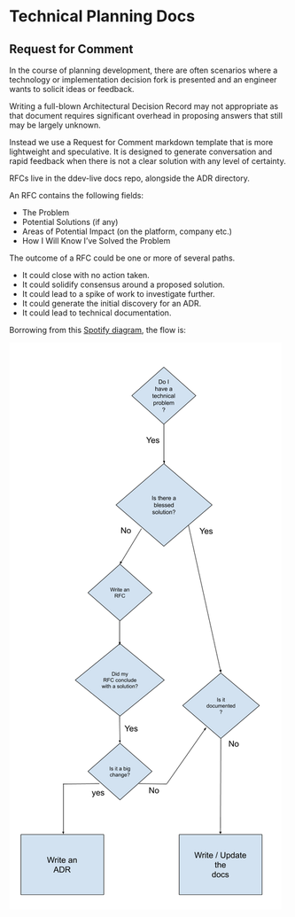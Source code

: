 # Technical Planning Docs
## Request for Comment
In the course of planning development, there are often scenarios where a technology or implementation decision fork is presented and an engineer wants to solicit ideas or feedback. 

Writing a full-blown Architectural Decision Record may not appropriate as that document requires significant overhead in proposing answers that still may be largely unknown.

Instead we use a Request for Comment markdown template that is more lightweight and speculative. It is designed to generate conversation and rapid feedback when there is not a clear solution with any level of certainty.

RFCs live in the ddev-live docs repo, alongside the ADR directory.

An RFC contains the following fields:
* The Problem
* Potential Solutions (if any)
* Areas of Potential Impact (on the platform, company etc.)
* How I Will Know I’ve Solved the Problem

The outcome of a RFC could be one or more of several paths.

* It could close with no action taken.
* It could solidify consensus around a proposed solution.
* It could lead to a spike of work to investigate further.
* It could generate the initial discovery for an ADR.
* It could lead to technical documentation.

Borrowing from this [Spotify diagram](https://engineering.atspotify.com/2020/04/14/when-should-i-write-an-architecture-decision-record), the flow is: 

![RFC and ADR Diagram](images/RFC-ADR-flow-crop.png)
